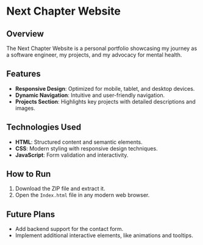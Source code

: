 # Next Chapter Website

## Overview
The Next Chapter Website is a personal portfolio showcasing my journey as a software engineer, my projects, and my advocacy for mental health.

## Features
- **Responsive Design**: Optimized for mobile, tablet, and desktop devices.
- **Dynamic Navigation**: Intuitive and user-friendly navigation.
- **Projects Section**: Highlights key projects with detailed descriptions and images.

## Technologies Used
- **HTML**: Structured content and semantic elements.
- **CSS**: Modern styling with responsive design techniques.
- **JavaScript**: Form validation and interactivity.

## How to Run
1. Download the ZIP file and extract it.
2. Open the `Index.html` file in any modern web browser.

## Future Plans
- Add backend support for the contact form.
- Implement additional interactive elements, like animations and tooltips.
